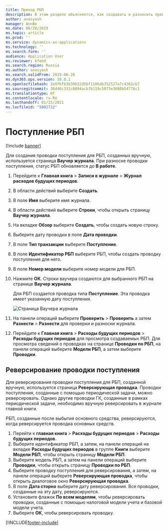 ```yaml
---
title: Приход РБП
description: В этом разделе объясняется, как создавать и разносить проводки поступления для РБП, которые были созданы вручную. В нем также объясняется, как реверсировать проводки поступления.
author: anasyash
manager: AnnBe
ms.date: 06/28/2019
ms.topic: article
ms.prod: ''
ms.service: dynamics-ax-applications
ms.technology: ''
ms.search.form: ''
audience: Application User
ms.reviewer: kfend
ms.search.region: Russia
ms.author: anasyash
ms.search.validFrom: 2019-06-28
ms.dyn365.ops.version: 10.0.1
ms.openlocfilehash: 2e9fbfb3630b22d5bf1106db352527a7c4362cb7
ms.sourcegitcommit: 38d40c331c8894acb7b119c5073e3088b54776c1
ms.translationtype: HT
ms.contentlocale: ru-RU
ms.lasthandoff: 01/15/2021
ms.locfileid: "5002722"
---
```

# <a name="receipt-of-deferrals"></a>Поступление РБП

[!include [banner](../includes/banner.md)]

Для создания проводки поступления для РБП, созданных вручную, используется страница **Ваучер журнала**. При разноске проводки поступления, статус РБП обновляется до **В работе**.

1. Перейдите к **Главная книга** \> **Записи в журнале** \> **Журнал расходов будущих периодов**.
2. В области действий выберите **Создать**.
3. В поле **Имя** выберите имя журнала.
4. В области действий выберите **Строки**, чтобы открыть страницу **Ваучер журнала**.
5. На вкладке **Обзор** выберите **Создать**, чтобы создать новую строку.
6. Выберите дату проводки в поле **Дата проводки**.
7. В поле **Тип транзакции** выберите **Поступление**.
8. В поле **Идентификатор РБП** выберите РБП, чтобы создать проводку поступления для него.
9. В поле **Номер модели** выберите номер модели для РБП.
10. Нажмите **ОК**. Строки ваучера создаются для выбранного РБП на странице **Ваучер журнала**.

    Для РБП создается проводка типа **Поступление**. Эта проводка имеет указанную дату поступления.

    ![Страница Ваучера журнала](media/rus-deferral-transactions-01.png)

11. На панели операций выберите **Проверить** \> **Проверить** а затем **Разнести** \> **Разнести** для проверки и разноски журнала.
12. Перейдите к **Главная книга** \> **Расходы будущих периодов** \> **Расходы будущих периодов** для просмотра создаваемых РБП. Для просмотра сведений о проводках на странице **Проводки по РБП**, на панели операций выберите **Модели РБП**, а затем выберите **Проводки**.

## <a name="reverse-a-receipt-transaction"></a>Реверсирование проводки поступления

Для реверсирования проводки поступления для РБП, созданной вручную, используется страница **Реверсирующая проводка**. Проводки поступления, созданные с помощью периодической задачи, можно реверсировать. Однако другие проводки ГК, созданные в рамках периодической задачи, необходимо вручную реверсировать в журнале главной книги.

РБП, созданные после выбытия основного средства, реверсируются, когда реверсируется проводка основных средств.

1. Перейти к **главная книга** \> **Расходы будущих периодов** \> **Расходы будущих периодов**.
2. Выберите идентификатор РБП, а затем, на панели операций на вкладке **Расходы будущих периодов** в группе **Книги** выберите **Модели РБП**, чтобы открыть страницу **Модели РБП**.
3. Выберите модель РБП, а затем на панели операций выберите **Проводки**, чтобы открыть страницу **Проводки по РБП**.
4. Выберите проводку поступления для реверсирования, а затем, на панели операций выберите **Реверсирующая проводка**, чтобы открыть диалоговое окно **Реверсирующая проводка**.
5. В поле **Дата сторно** выберите дату реверсирования. Все проводки, созданные на эту дату, реверсируются.
6. Установите флажок **По всем моделям**, чтобы реверсировать проводки, созданные с помощью налоговой модели учета и базовой модели учета.
7. Выберите **ОК**, чтобы реверсировать проводку.


[!INCLUDE[footer-include](../../includes/footer-banner.md)]